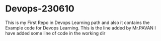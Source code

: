 
# Devops-230610
This is my First Repo in Devops Learning path and also it contains the Example code for
 Devops Learning.
This is the line added by Mr.PAVAN
I have added some line of code in the working dir



